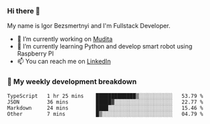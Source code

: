 ### Hi there 👋

My name is Igor Bezsmertnyi and I'm Fullstack Developer.

- 🔭 I’m currently working on [Mudita](https://mudita.com/)
- 🌱 I’m currently learning Python and develop smart robot using Raspberry PI
- 📫 You can reach me on [LinkedIn](https://www.linkedin.com/in/igor-bezsmertnyi-529522114/)

### 🧮 My weekly development breakdown
<!--START_SECTION:waka-->

```text
TypeScript   1 hr 25 mins    █████████████▒░░░░░░░░░░░   53.79 %
JSON         36 mins         █████▓░░░░░░░░░░░░░░░░░░░   22.77 %
Markdown     24 mins         ████░░░░░░░░░░░░░░░░░░░░░   15.46 %
Other        7 mins          █▒░░░░░░░░░░░░░░░░░░░░░░░   04.79 %
```

<!--END_SECTION:waka-->

<!--
**igorbezsmertnyi/igorbezsmertnyi** is a ✨ _special_ ✨ repository because its `README.md` (this file) appears on your GitHub profile.

Here are some ideas to get you started:

- 🔭 I’m currently working on ...
- 🌱 I’m currently learning ...
- 👯 I’m looking to collaborate on ...
- 🤔 I’m looking for help with ...
- 💬 Ask me about ...
- 📫 How to reach me: ...
- 😄 Pronouns: ...
- ⚡ Fun fact: ...
-->
